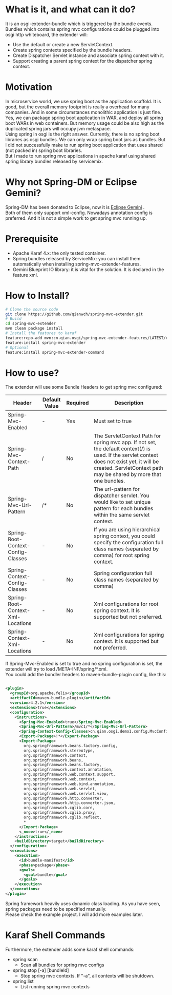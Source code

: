 # What is it, and what can it do?

It is an osgi-extender-bundle which is triggered by the bundle events.  
Bundles which contains spring mvc configurations could be plugged into osgi http whiteboard, the
extender will:

* Use the default or create a new ServletContext.
* Create spring contexts specified by the bundle headers.
* Create Dispatcher Servlet instance and associate spring context with it.
* Support creating a parent spring context for the dispatcher spring context.

# Motivation

In microservice world, we use spring boot as the application scaffold. It is good, but the overall
memory footprint is really a overhead for many companies.
And in some circumstances monolithic application is just fine.  
Yes, we can package spring boot application in WAR, and deploy all spring boot WARs in web
containers. But memory usage could be also high as the duplicated spring jars will occupy jvm
metaspace.  
Using spring in osgi is the right answer. Currently, there is no spring boot libraries as osgi
bundles. We can only wrap spring boot jars as bundles. But I did not successfully make to run spring
boot application that uses shared (not packed in) spring boot libraries.  
But I made to run spring mvc applications in apache karaf using shared spring library bundles
released by servicemix.

# Why not Spring-DM or Eclipse Gemini?

Spring-DM has been donated to Eclipse, now it
is [Eclipse Gemini](https://www.eclipse.org/gemini/blueprint/documentation/reference/3.0.0.M01/html-single/index.html)
.  
Both of them only support xml-config. Nowadays annotation config is preferred. And it is not a simple work to get spring mvc running up.

# Prerequisite

* Apache Karaf 4.x: the only tested container.
* Spring bundles released by ServiceMix: you can install them automatically when installing
  spring-mvc-extender-features.
* Gemini Blueprint IO library: it is vital for the solution. It is declared in the feature xml.

# How to Install?

```bash
# Clone the source code
git clone https://github.com/qianwch/spring-mvc-extender.git
# Build
cd spring-mvc-extender
mvn clean package install
# Install the features to karaf
feature:repo-add mvn:cn.qian.osgi/spring-mvc-extender-features/LATEST/xml/features
feature:install spring-mvc-extender
# Optional
feature:install spring-mvc-extender-command
```

# How to use?

The extender will use some Bundle Headers to get spring mvc configured:

| Header                             | Default Value | Required | Description                                                                                                                                                                                                        |
|------------------------------------|---------------|----------|--------------------------------------------------------------------------------------------------------------------------------------------------------------------------------------------------------------------|
| Spring-Mvc-Enabled                 | -             | Yes      | Must set to true                                                                                                                                                                                                   | 
| Spring-Mvc-Context-Path            | /             | No       | The ServletContext Path for spring mvc app. If not set, the default context(/) is used. If the servlet context does not exist yet, it will be created. ServletContext path may be shared by more that one bundles. |
| Spring-Mvc-Url-Pattern             | /*            | No       | The url-pattern for dispatcher servlet. You would like to set unique pattern for each bundles within the same servlet context.                                                                                     |
| Spring-Root-Context-Config-Classes | -             | No       | If you are using hierarchical spring context, you could specify the configuration full class names (separated by comma) for root spring context.                                                                   |
| Spring-Context-Config-Classes      | -             | No       | Spring configuration full class names (separated by comma)                                                                                                                                                         |
| Spring-Root-Context-Xml-Locations  | -             | No       | Xml configurations for root spring context. It is supported but not preferred.                                                                                                                                     |
| Spring-Context-Xml-Locations       | -             | No       | Xml configurations for spring context. It is supported but not preferred.                                                                                                                                          |

If Spring-Mvc-Enabled is set to true and no spring configuration is set, the extender will try to
load /META-INF/spring/*.xml.  
You could add the bundler headers to maven-bundle-plugin config, like this:

```xml

<plugin>
  <groupId>org.apache.felix</groupId>
  <artifactId>maven-bundle-plugin</artifactId>
  <version>4.2.1</version>
  <extensions>true</extensions>
  <configuration>
    <instructions>
      <Spring-Mvc-Enabled>true</Spring-Mvc-Enabled>
      <Spring-Mvc-Url-Pattern>/mvc1/*</Spring-Mvc-Url-Pattern>
      <Spring-Context-Config-Classes>cn.qian.osgi.demo1.config.MvcConfiguration</Spring-Context-Config-Classes>
      <Export-Package>!*</Export-Package>
      <Import-Package>
        org.springframework.beans.factory.config,
        org.springframework.stereotype,
        org.springframework.context,
        org.springframework.beans,
        org.springframework.beans.factory,
        org.springframework.context.annotation,
        org.springframework.web.context.support,
        org.springframework.web.context,
        org.springframework.web.bind.annotation,
        org.springframework.web.servlet,
        org.springframework.web.servlet.view,
        org.springframework.http.converter,
        org.springframework.http.converter.json,
        org.springframework.cglib.core,
        org.springframework.cglib.proxy,
        org.springframework.cglib.reflect,
        *
      </Import-Package>
      <_noee>true</_noee>
    </instructions>
    <buildDirectory>target</buildDirectory>
  </configuration>
  <executions>
    <execution>
      <id>bundle-manifest</id>
      <phase>package</phase>
      <goals>
        <goal>bundle</goal>
      </goals>
    </execution>
  </executions>
</plugin>
```

Spring framework heavily uses dynamic class loading. As you have seen, spring packages need to be
specified manually.  
Please check the example project. I will add more examples later.  
# Karaf Shell Commands
Furthermore, the extender adds some karaf shell commands:
* spring:scan
  * Scan all bundles for spring mvc configs
* spring:stop [-a] [bundleId]
  * Stop spring mvc contexts. If "-a", all contexts will be shutdown. 
* spring:list
  * List running spring mvc contexts

